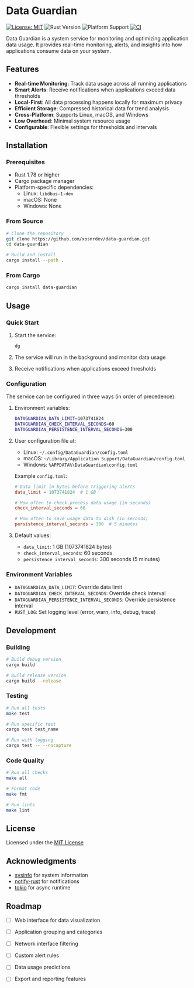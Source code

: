 # Data Guardian

[![License: MIT](https://img.shields.io/badge/License-MIT-blue.svg)](LICENSE)
![Rust Version](https://img.shields.io/badge/rust-1.78%2B-orange.svg)
![Platform Support](https://img.shields.io/badge/platform-Linux%20%7C%20macOS%20%7C%20Windows-lightgrey.svg)
[![CI](https://github.com/xosnrdev/data-guardian/actions/workflows/ci.yml/badge.svg)](https://github.com/xosnrdev/data-guardian/actions/workflows/ci.yml)

Data Guardian is a system service for monitoring and optimizing application data usage. It provides real-time monitoring, alerts, and insights into how applications consume data on your system.

## Features

- **Real-time Monitoring**: Track data usage across all running applications
- **Smart Alerts**: Receive notifications when applications exceed data thresholds
- **Local-First**: All data processing happens locally for maximum privacy
- **Efficient Storage**: Compressed historical data for trend analysis
- **Cross-Platform**: Supports Linux, macOS, and Windows
- **Low Overhead**: Minimal system resource usage
- **Configurable**: Flexible settings for thresholds and intervals

## Installation

### Prerequisites

- Rust 1.78 or higher
- Cargo package manager
- Platform-specific dependencies:
  - Linux: `libdbus-1-dev`
  - macOS: None
  - Windows: None

### From Source

```bash
# Clone the repository
git clone https://github.com/xosnrdev/data-guardian.git
cd data-guardian

# Build and install
cargo install --path .
```

### From Cargo

```bash
cargo install data-guardian
```

## Usage

### Quick Start

1. Start the service:
   ```bash
   dg
   ```

2. The service will run in the background and monitor data usage

3. Receive notifications when applications exceed thresholds

### Configuration

The service can be configured in three ways (in order of precedence):

1. Environment variables:
   ```bash
   DATAGUARDIAN_DATA_LIMIT=1073741824
   DATAGUARDIAN_CHECK_INTERVAL_SECONDS=60
   DATAGUARDIAN_PERSISTENCE_INTERVAL_SECONDS=300
   ```

2. User configuration file at:
   - Linux: `~/.config/DataGuardian/config.toml`
   - macOS: `~/Library/Application Support/DataGuardian/config.toml`
   - Windows: `%APPDATA%\DataGuardian\config.toml`

   Example `config.toml`:
   ```toml
   # Data limit in bytes before triggering alerts
   data_limit = 1073741824  # 1 GB

   # How often to check process data usage (in seconds)
   check_interval_seconds = 60

   # How often to save usage data to disk (in seconds)
   persistence_interval_seconds = 300  # 5 minutes
   ```

3. Default values:
   - `data_limit`: 1 GB (1073741824 bytes)
   - `check_interval_seconds`: 60 seconds
   - `persistence_interval_seconds`: 300 seconds (5 minutes)

### Environment Variables

- `DATAGUARDIAN_DATA_LIMIT`: Override data limit
- `DATAGUARDIAN_CHECK_INTERVAL_SECONDS`: Override check interval
- `DATAGUARDIAN_PERSISTENCE_INTERVAL_SECONDS`: Override persistence interval
- `RUST_LOG`: Set logging level (error, warn, info, debug, trace)

## Development

### Building

```bash
# Build debug version
cargo build

# Build release version
cargo build --release
```

### Testing

```bash
# Run all tests
make test

# Run specific test
cargo test test_name

# Run with logging
cargo test -- --nocapture
```

### Code Quality

```bash
# Run all checks
make all

# Format code
make fmt

# Run lints
make lint
```

## License

Licensed under the [MIT License](LICENSE)

## Acknowledgments

- [sysinfo](https://github.com/GuillaumeGomez/sysinfo) for system information
- [notify-rust](https://github.com/hoodie/notify-rust) for notifications
- [tokio](https://tokio.rs/) for async runtime

## Roadmap

- [ ] Web interface for data visualization
- [ ] Application grouping and categories
- [ ] Network interface filtering
- [ ] Custom alert rules
- [ ] Data usage predictions
- [ ] Export and reporting features

